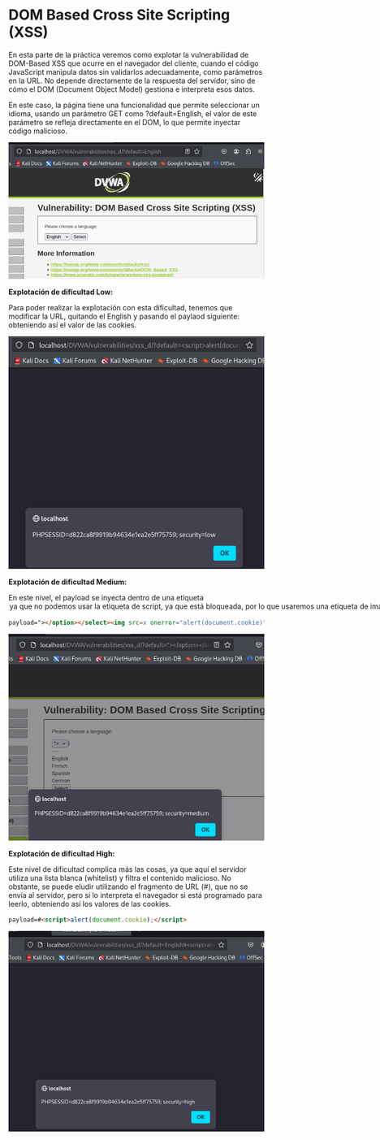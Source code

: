 # DOM Based Cross Site Scripting (XSS)

En esta parte de la práctica veremos como explotar la vulnerabilidad de DOM-Based XSS que ocurre en el navegador del cliente, cuando el código JavaScript manipula datos sin validarlos adecuadamente, como parámetros en la URL. No depende directamente de la respuesta del servidor, sino de cómo el DOM (Document Object Model) gestiona e interpreta esos datos.

En este caso, la página tiene una funcionalidad que permite seleccionar un idioma, usando un parámetro GET como ?default=English, el valor de este parámetro se refleja directamente en el DOM, lo que permite inyectar código malicioso.

![L](./Assets/DOM%20Based%20Cross%20Site%20Scripting%20(XSS)/LOW%20-%201.png)

**Explotación de dificultad Low:**

Para poder realizar la explotación con esta dificultad, tenemos que modificar la URL, quitando el English y pasando el paylaod siguiente: <script>alert(document.cookie);</script> obteniendo así el valor de las cookies.

![L](./Assets/DOM%20Based%20Cross%20Site%20Scripting%20(XSS)/LOW%20-%202.png)

**Explotación de dificultad Medium:**

En este nivel, el payload se inyecta dentro de una etiqueta <option> ya que no podemos usar la etiqueta de script, ya que está bloqueada, por lo que usaremos una etiqueta de imagen siguiendo el mismo proceso.

```html
payload="></option></select><img src=x onerror="alert(document.cookie)">
```

![L](./Assets/DOM%20Based%20Cross%20Site%20Scripting%20(XSS)/MEDIUM%20-%201.png)

**Explotación de dificultad High:**

Este nivel de dificultad complica más las cosas, ya que aquí el servidor utiliza una lista blanca (whitelist) y filtra el contenido malicioso. No obstante, se puede eludir utilizando el fragmento de URL (#), que no se envía al servidor, pero sí lo interpreta el navegador si está programado para leerlo, obteniendo así los valores de las cookies.

```html
payload=#<script>alert(document.cookie);</script>
```

![L](./Assets/DOM%20Based%20Cross%20Site%20Scripting%20(XSS)/HIGH%20-%201.png)
